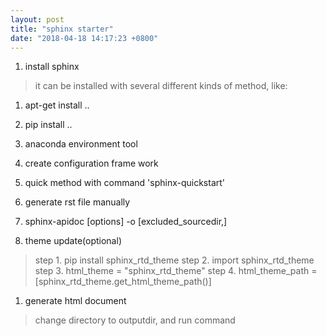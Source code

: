 ```yaml
---
layout: post
title: "sphinx starter"
date: "2018-04-18 14:17:23 +0800"
---
```

1. install sphinx
>it can be installed with several different kinds of method, like:
  1. apt-get install ..
  1. pip install ..
  1. anaconda environment tool

1. create configuration frame work
  1. quick method with command 'sphinx-quickstart'

1. generate rst file manually
  1. sphinx-apidoc [options] -o <outputdir> <sourcedir> [excluded_sourcedir,]

1. theme update(optional)
>step 1. pip install sphinx_rtd_theme
>step 2. import sphinx_rtd_theme
>step 3. html_theme = "sphinx_rtd_theme"
   step 4. html_theme_path = [sphinx_rtd_theme.get_html_theme_path()]

1. generate html document
  >change directory to outputdir, and run command
